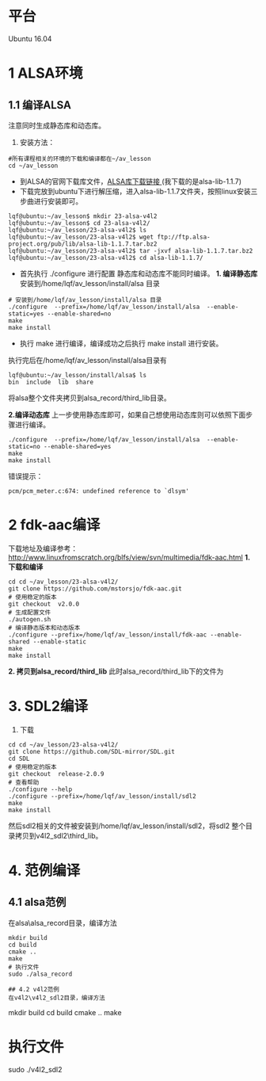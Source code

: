 # 平台
Ubuntu 16.04

# 1 ALSA环境
## 1.1 编译ALSA
注意同时生成静态库和动态库。

1. 安装方法： 
```
#所有课程相关的环境的下载和编译都在~/av_lesson
cd ~/av_lesson
```   
  - 到ALSA的官网下载库文件，[ALSA库下载链接 ](http://www.alsa-project.org/main/index.php/Main_Page)(我下载的是alsa-lib-1.1.7)
 - 下载完放到ubuntu下进行解压缩，进入alsa-lib-1.1.7文件夹，按照linux安装三步曲进行安装即可。 
```
lqf@ubuntu:~/av_lesson$ mkdir 23-alsa-v4l2
lqf@ubuntu:~/av_lesson$ cd 23-alsa-v4l2/
lqf@ubuntu:~/av_lesson/23-alsa-v4l2$ ls
lqf@ubuntu:~/av_lesson/23-alsa-v4l2$ wget ftp://ftp.alsa-project.org/pub/lib/alsa-lib-1.1.7.tar.bz2
lqf@ubuntu:~/av_lesson/23-alsa-v4l2$ tar -jxvf alsa-lib-1.1.7.tar.bz2
lqf@ubuntu:~/av_lesson/23-alsa-v4l2$ cd alsa-lib-1.1.7/
```
 - 首先执行 ./configure 进行配置 
  静态库和动态库不能同时编译。
 **1. 编译静态库**
安装到/home/lqf/av_lesson/install/alsa 目录
```
# 安装到/home/lqf/av_lesson/install/alsa 目录
./configure  --prefix=/home/lqf/av_lesson/install/alsa  --enable-static=yes --enable-shared=no
make
make install
```
 - 执行 make 进行编译，编译成功之后执行 make install 进行安装。

执行完后在/home/lqf/av_lesson/install/alsa目录有
```
lqf@ubuntu:~/av_lesson/install/alsa$ ls
bin  include  lib  share
```
将alsa整个文件夹拷贝到alsa_record/third_lib目录。

**2.编译动态库**
上一步使用静态库即可，如果自己想使用动态库则可以依照下面步骤进行编译。
```
./configure  --prefix=/home/lqf/av_lesson/install/alsa  --enable-static=no --enable-shared=yes
make
make install
```

错误提示：
```
pcm/pcm_meter.c:674: undefined reference to `dlsym'
```

# 2 fdk-aac编译
下载地址及编译参考：http://www.linuxfromscratch.org/blfs/view/svn/multimedia/fdk-aac.html
**1. 下载和编译**
```
cd cd ~/av_lesson/23-alsa-v4l2/
git clone https://github.com/mstorsjo/fdk-aac.git
# 使用稳定的版本
git checkout  v2.0.0
# 生成配置文件
./autogen.sh
# 编译静态版本和动态版本
./configure --prefix=/home/lqf/av_lesson/install/fdk-aac --enable-shared --enable-static
make
make install
```
**2. 拷贝到alsa_record/third_lib**
此时alsa_record/third_lib下的文件为



# 3. SDL2编译
1. 下载
```
cd cd ~/av_lesson/23-alsa-v4l2/
git clone https://github.com/SDL-mirror/SDL.git
cd SDL
# 使用稳定的版本
git checkout  release-2.0.9
# 查看帮助
./configure --help
./configure --prefix=/home/lqf/av_lesson/install/sdl2 
make
make install
```
然后sdl2相关的文件被安装到/home/lqf/av_lesson/install/sdl2，将sdl2 整个目录拷贝到v4l2_sdl2\third_lib。

# 4. 范例编译
## 4.1 alsa范例
在alsa\alsa_record目录，编译方法
```
mkdir build
cd build
cmake ..
make
# 执行文件
sudo ./alsa_record

## 4.2 v4l2范例
在v4l2\v4l2_sdl2目录，编译方法
```
mkdir build
cd build
cmake ..
make
# 执行文件
sudo ./v4l2_sdl2

